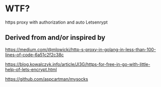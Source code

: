 WTF?
====

https proxy with authorization and auto Letsenrypt

Derived from and/or inspired by
-------------------------------

https://medium.com/@mlowicki/http-s-proxy-in-golang-in-less-than-100-lines-of-code-6a51c2f2c38c

https://blog.kowalczyk.info/article/Jl3G/https-for-free-in-go-with-little-help-of-lets-encrypt.html

https://github.com/aspcartman/mysocks